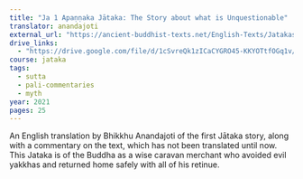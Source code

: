 ```yaml
---
title: "Ja 1 Apaṇṇaka Jātaka: The Story about what is Unquestionable"
translator: anandajoti
external_url: "https://ancient-buddhist-texts.net/English-Texts/Jatakas/001-Unquestionable.htm"
drive_links:
  - "https://drive.google.com/file/d/1cSvreQk1zICaCYGRO45-KKYOTtfOGq1v/view?usp=drive_link"
course: jataka
tags:
  - sutta
  - pali-commentaries
  - myth
year: 2021
pages: 25
---
```


An English translation by Bhikkhu Anandajoti of the first Jātaka story, along with a commentary on the text, which has not been translated until now. This Jataka is of the Buddha as a wise caravan merchant who avoided evil yakkhas and returned home safely with all of his retinue.
